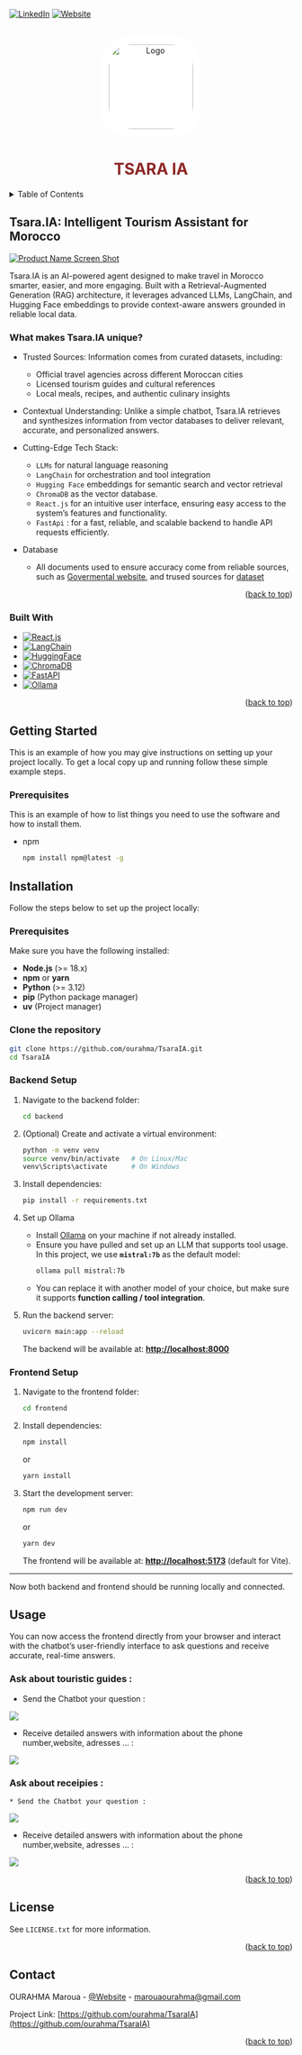 <!-- Improved compatibility of back to top link: See: https://github.com/othneildrew/Best-README-Template/pull/73 -->
<a id="readme-top"></a>
<!--
*** Thanks for checking out the Best-README-Template. If you have a suggestion
*** that would make this better, please fork the repo and create a pull request
*** or simply open an issue with the tag "enhancement".
*** Don't forget to give the project a star!
*** Thanks again! Now go create something AMAZING! :D
-->



<!-- PROJECT SHIELDS -->
<!--
*** I'm using markdown "reference style" links for readability.
*** Reference links are enclosed in brackets [ ] instead of parentheses ( ).
*** See the bottom of this document for the declaration of the reference variables
*** for contributors-url, forks-url, etc. This is an optional, concise syntax you may use.
*** https://www.markdownguide.org/basic-syntax/#reference-style-links
-->
<!-- [![Contributors][contributors-shield]][contributors-url]
[![Forks][forks-shield]][forks-url]
[![Stargazers][stars-shield]][stars-url]
[![Issues][issues-shield]][issues-url]
[![project_license][license-shield]][license-url] -->
[![LinkedIn][linkedin-shield]][linkedin-url]
[![Website][website-shield]][Website-url]



<!-- PROJECT LOGO -->
<br />
<div align="center">
  <a href="https://github.com/ourahma/repo_name">
    <img src="pics/TsaraIA.png" alt="Logo" width="150" height="150" style="background-color:white; padding : 15px; border-radius:30%;">
  </a>

<h1 align="center" style="color:rgb(142, 40, 38);">TSARA IA</h1>
</div>



<!-- TABLE OF CONTENTS -->
<details>
  <summary>Table of Contents</summary>
  <ol>
    <li>
      <a href="#about-the-project">About The Project</a>
      <ul>
        <li><a href="#built-with">Built With</a></li>
      </ul>
    </li>
    <li>
      <a href="#getting-started">Getting Started</a>
      <ul>
        <li><a href="#prerequisites">Prerequisites</a></li>
        <li><a href="#installation">Installation</a></li>
      </ul>
    </li>
    <li><a href="#usage">Usage</a></li>
    <li><a href="#license">License</a></li>
    <li><a href="#contact">Contact</a></li>
  </ol>
</details>



<!-- ABOUT THE PROJECT -->
## Tsara.IA: Intelligent Tourism Assistant for Morocco

[![Product Name Screen Shot][product-screenshot]](https://example.com)

Tsara.IA is an AI-powered agent designed to make travel in Morocco smarter, easier, and more engaging. Built with a Retrieval-Augmented Generation (RAG) architecture, it leverages advanced LLMs, LangChain, and Hugging Face embeddings to provide context-aware answers grounded in reliable local data.

### What makes Tsara.IA unique?

* Trusted Sources: Information comes from curated datasets, including:

    * Official travel agencies across different Moroccan cities
    * Licensed tourism guides and cultural references
    * Local meals, recipes, and authentic culinary insights

* Contextual Understanding: Unlike a simple chatbot, Tsara.IA retrieves and synthesizes information from vector databases to deliver relevant, accurate, and personalized answers.

* Cutting-Edge Tech Stack:

    * `LLMs` for natural language reasoning
    * `LangChain` for orchestration and tool integration
    * `Hugging Face` embeddings for semantic search and vector retrieval
    * `ChromaDB` as the vector database.
    * `React.js` for an intuitive user interface, ensuring easy access to the system’s features and functionality.
    * `FastApi` : for a fast, reliable, and scalable backend to handle API requests efficiently.
    
* Database
    * All documents used to ensure accuracy come from reliable sources, such as [Govermental website](https://data.gov.ma/data/dataset/), and trused sources for [dataset](https://www.kaggle.com/)

<p align="right">(<a href="#readme-top">back to top</a>)</p>



### Built With

* [![React.js][React.js]][React-url]
* [![LangChain][LangChain]][LangChain-url]
* [![HuggingFace][HuggingFace]][HuggingFace-url]
* [![ChromaDB][ChromaDB]][ChromaDB-url]
* [![FastAPI][FastAPI]][FastAPI-url]
* [![Ollama][Ollama]][Ollama-url]



<p align="right">(<a href="#readme-top">back to top</a>)</p>



<!-- GETTING STARTED -->
## Getting Started

This is an example of how you may give instructions on setting up your project locally.
To get a local copy up and running follow these simple example steps.

### Prerequisites

This is an example of how to list things you need to use the software and how to install them.
* npm
  ```sh
  npm install npm@latest -g
  ```

## Installation

Follow the steps below to set up the project locally:

### Prerequisites

Make sure you have the following installed:

* **Node.js** (>= 18.x)
* **npm** or **yarn**
* **Python** (>= 3.12)
* **pip** (Python package manager)
* **uv** (Project manager)

### Clone the repository

```bash
git clone https://github.com/ourahma/TsaraIA.git
cd TsaraIA
```

### Backend Setup

1. Navigate to the backend folder:

   ```bash
   cd backend
   ```

2. (Optional) Create and activate a virtual environment:

   ```bash
   python -m venv venv
   source venv/bin/activate   # On Linux/Mac
   venv\Scripts\activate      # On Windows
   ```

3. Install dependencies:

   ```bash
   pip install -r requirements.txt
   ```

4. Set up Ollama
   * Install [Ollama](https://ollama.com/) on your machine if not already installed.
   * Ensure you have pulled and set up an LLM that supports tool usage.  
     In this project, we use **`mistral:7b`** as the default model:
     ```bash
     ollama pull mistral:7b
     ```
   * You can replace it with another model of your choice, but make sure it supports **function calling / tool integration**.

5. Run the backend server:

   ```bash
   uvicorn main:app --reload
   ```

   The backend will be available at: **[http://localhost:8000](http://localhost:8000)**

### Frontend Setup

1. Navigate to the frontend folder:

   ```bash
   cd frontend
   ```

2. Install dependencies:

   ```bash
   npm install
   ```

   or

   ```bash
   yarn install
   ```

3. Start the development server:

   ```bash
   npm run dev
   ```

   or

   ```bash
   yarn dev
   ```

   The frontend will be available at: **[http://localhost:5173](http://localhost:5173)** (default for Vite).

---

Now both backend and frontend should be running locally and connected.


<!-- USAGE EXAMPLES -->
## Usage

You can now access the frontend directly from your browser and interact with the chatbot’s user-friendly interface to ask questions and receive accurate, real-time answers.

### Ask about touristic guides :
  * Send the Chatbot your question  :

![](pics/tour_guides_1.png)
  * Receive detailed answers with information about the phone number,website, adresses ... :

  ![](pics/tour_guides_2.png)

### Ask about receipies :
    * Send the Chatbot your question :
![](pics/dishes_1.png)
  * Receive detailed answers with information about the phone number,website, adresses ... :

  ![](pics/dishes_2.png)


<p align="right">(<a href="#readme-top">back to top</a>)</p>



<!-- LICENSE -->
## License
See `LICENSE.txt` for more information.

<p align="right">(<a href="#readme-top">back to top</a>)</p>



<!-- CONTACT -->
## Contact

OURAHMA Maroua - [@Website](https://maroua-ourahma.netlify.app/) - marouaourahma@gmail.com

Project Link: [https://github.com/ourahma/TsaraIA](https://github.com/ourahma/TsaraIA)

<p align="right">(<a href="#readme-top">back to top</a>)</p>




<!-- MARKDOWN LINKS & IMAGES -->
<!-- https://www.markdownguide.org/basic-syntax/#reference-style-links -->
[contributors-shield]: https://img.shields.io/github/contributors/github_username/repo_name.svg?style=for-the-badge
[contributors-url]: https://github.com/ourahma/TsaraIA/graphs/contributors
[forks-shield]: https://img.shields.io/github/forks/github_username/repo_name.svg?style=for-the-badge
[forks-url]: https://github.com/github_username/repo_name/network/members
[stars-shield]: https://img.shields.io/github/stars/github_username/repo_name.svg?style=for-the-badge
[stars-url]: https://github.com/github_username/repo_name/stargazers
[issues-shield]: https://img.shields.io/github/issues/github_username/repo_name.svg?style=for-the-badge
[issues-url]: https://github.com/github_username/repo_name/issues
[license-shield]: https://img.shields.io/github/license/github_username/repo_name.svg?style=for-the-badge
[license-url]: https://github.com/github_username/repo_name/blob/master/LICENSE.txt
[linkedin-shield]: https://img.shields.io/badge/-LinkedIn-black.svg?style=for-the-badge&logo=linkedin&colorB=555
[website-shield]: https://img.shields.io/badge/-Website-black.svg?style=for-the-badge&logo=internet-explorer&colorB=855
[linkedin-url]: https://linkedin.com/in/maroua-ourahma
[Website-url]: https://maroua-ourahma.netlify.app/
[product-screenshot]: pics/product-screenshot.png
<!-- Shields.io badges. You can a comprehensive list with many more badges at: https://github.com/inttter/md-badges -->

[React.js]: https://img.shields.io/badge/React-20232A?style=for-the-badge&logo=react&logoColor=61DAFB
[React-url]: https://reactjs.org/
[React.js]: https://img.shields.io/badge/React-20232A?style=for-the-badge&logo=react&logoColor=61DAFB
[React-url]: https://reactjs.org/

[LangChain]: https://img.shields.io/badge/LangChain-2C3E50?style=for-the-badge&logo=chainlink&logoColor=white
[LangChain-url]: https://www.langchain.com/

[HuggingFace]: https://img.shields.io/badge/HuggingFace-FECC00?style=for-the-badge&logo=huggingface&logoColor=black
[HuggingFace-url]: https://huggingface.co/

[ChromaDB]: https://img.shields.io/badge/ChromaDB-FF6B6B?style=for-the-badge&logo=databricks&logoColor=white
[ChromaDB-url]: https://www.trychroma.com/

[FastAPI]: https://img.shields.io/badge/FastAPI-009688?style=for-the-badge&logo=fastapi&logoColor=white
[FastAPI-url]: https://fastapi.tiangolo.com/

[OpenAI]: https://img.shields.io/badge/OpenAI-412991?style=for-the-badge&logo=openai&logoColor=white
[OpenAI-url]: https://openai.com/

[Ollama]: https://img.shields.io/badge/Ollama-412991?style=for-the-badge&logo=ollama&logoColor=white
[Ollama-url]: https://ollama.com/

